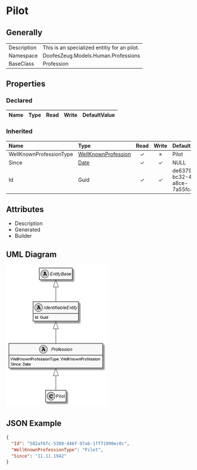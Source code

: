 ﻿# Pilot

## Generally

|||
|:-|:-|
|Description|This is an specialized entitiy for an pilot.|
|Namespace|DoofesZeug.Models.Human.Professions|
|BaseClass|Profession|

## Properties

### Declared

|Name|Type|Read|Write|DefaultValue|
|:---|:---|:--:|:---:|:-----------|

### Inherited

|Name|Type|Read|Write|DefaultValue|
|:---|:---|:--:|:---:|:-----------|
|WellKnownProfessionType|[WellKnownProfession](../../Enumerations/DoofesZeug.Models.Human.Professions/WellKnownProfession.md)|&#x2713;|&#x2717;|Pilot|
|Since|[Date](../../Models/DoofesZeug.Models.DateAndTime/Date.md)|&#x2713;|&#x2713;|NULL|
|Id|Guid|&#x2713;|&#x2713;|de63799b-bc32-4df5-a8ce-7a55fc4f637b|

## Attributes

- Description
- Generated
- Builder

## UML Diagram

![Pilot.png](./Pilot.png "Pilot")

## JSON Example

```json
{
  "Id": "582af6fc-5308-446f-97ab-1ff71990ec0c",
  "WellKnownProfessionType": "Pilot",
  "Since": "11.11.1942"
}
```

